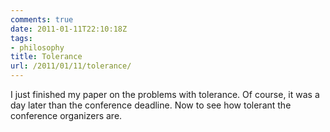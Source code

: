 ```yaml
---
comments: true
date: 2011-01-11T22:10:18Z
tags:
- philosophy
title: Tolerance
url: /2011/01/11/tolerance/
---
```


I just finished my paper on the problems with tolerance. Of course, it was a day later than the conference deadline. Now to see how tolerant the conference organizers are.

